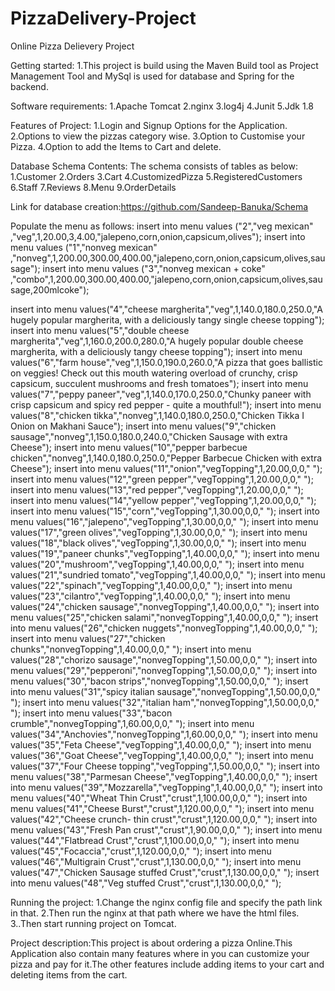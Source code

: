 # PizzaDelivery-Project
Online Pizza Delievery Project


Getting started:
1.This project is build using the Maven Build tool as Project Management Tool and MySql is used for database and Spring for the backend.

Software requirements:
1.Apache Tomcat 
2.nginx
3.log4j
4.Junit
5.Jdk 1.8

Features of Project:
1.Login and Signup Options for the Application.
2.Options to view the pizzas category wise.
3.Option to Customise your Pizza.
4.Option to add the Items to Cart and delete.

Database Schema Contents:
The schema consists of tables as below:
1.Customer
2.Orders
3.Cart
4.CustomizedPizza
5.RegisteredCustomers
6.Staff
7.Reviews
8.Menu
9.OrderDetails

Link for database creation:https://github.com/Sandeep-Banuka/Schema

Populate the menu as follows:
insert into menu values ("2","veg mexican" ,"veg",1,20.00,3,4.00,"jalepeno,corn,onion,capsicum,olives"); 
insert into menu values ("1","nonveg mexican" ,"nonveg",1,200.00,300.00,400.00,"jalepeno,corn,onion,capsicum,olives,sausage"); 
insert into menu values ("3","nonveg mexican + coke" ,"combo",1,200.00,300.00,400.00,"jalepeno,corn,onion,capsicum,olives,sausage,200mlcoke"); 

insert into menu values("4","cheese margherita","veg",1,140.0,180.0,250.0,"A hugely popular margherita, with a deliciously tangy single cheese topping");
insert into menu values("5","double cheese margherita","veg",1,160.0,200.0,280.0,"A hugely popular double cheese margherita, with a deliciously tangy cheese topping");
insert into menu values("6","farm house","veg",1,150.0,190.0,260.0,"A pizza that goes ballistic on veggies! Check out this mouth watering overload of crunchy, crisp capsicum, succulent mushrooms and fresh tomatoes");
insert into menu values("7","peppy paneer","veg",1,140.0,170.0,250.0,"Chunky paneer with crisp capsicum and spicy red pepper - quite a mouthful!");
insert into menu values("8","chicken tikka","nonveg",1,140.0,180.0,250.0,"Chicken Tikka I Onion on Makhani Sauce");
insert into menu values("9","chicken sausage","nonveg",1,150.0,180.0,240.0,"Chicken  Sausage with extra Cheese");
insert into menu values("10","pepper barbecue chicken","nonveg",1,140.0,180.0,250.0,"Pepper Barbecue Chicken with extra Cheese");
insert into menu values("11","onion","vegTopping",1,20.00,0,0," ");
insert into menu values("12","green pepper","vegTopping",1,20.00,0,0," ");
insert into menu values("13","red pepper","vegTopping",1,20.00,0,0," ");
insert into menu values("14","yellow pepper","vegTopping",1,20.00,0,0," ");
insert into menu values("15","corn","vegTopping",1,30.00,0,0," ");
insert into menu values("16","jalepeno","vegTopping",1,30.00,0,0," ");
insert into menu values("17","green olives","vegTopping",1,30.00,0,0," ");
insert into menu values("18","black olives","vegTopping",1,30.00,0,0," ");
insert into menu values("19","paneer chunks","vegTopping",1,40.00,0,0," ");
insert into menu values("20","mushroom","vegTopping",1,40.00,0,0," ");
insert into menu values("21","sundried tomato","vegTopping",1,40.00,0,0," ");
insert into menu values("22","spinach","vegTopping",1,40.00,0,0," ");
insert into menu values("23","cilantro","vegTopping",1,40.00,0,0," ");
insert into menu values("24","chicken sausage","nonvegTopping",1,40.00,0,0," ");
insert into menu values("25","chicken salami","nonvegTopping",1,40.00,0,0," ");
insert into menu values("26","chicken nuggets","nonvegTopping",1,40.00,0,0," ");
insert into menu values("27","chicken chunks","nonvegTopping",1,40.00,0,0," ");
insert into menu values("28","chorizo sausage","nonvegTopping",1,50.00,0,0," ");
insert into menu values("29","pepperoni","nonvegTopping",1,50.00,0,0," ");
insert into menu values("30","bacon strips","nonvegTopping",1,50.00,0,0," ");
insert into menu values("31","spicy italian sausage","nonvegTopping",1,50.00,0,0," ");
insert into menu values("32","italian ham","nonvegTopping",1,50.00,0,0," ");
insert into menu values("33","bacon crumble","nonvegTopping",1,60.00,0,0," ");
insert into menu values("34","Anchovies","nonvegTopping",1,60.00,0,0," ");
insert into menu values("35","Feta Cheese","vegTopping",1,40.00,0,0," ");
insert into menu values("36","Goat Cheese","vegTopping",1,40.00,0,0," ");
insert into menu values("37","Four Cheese topping","vegTopping",1,50.00,0,0," ");
insert into menu values("38","Parmesan Cheese","vegTopping",1,40.00,0,0," ");
insert into menu values("39","Mozzarella","vegTopping",1,40.00,0,0," ");
insert into menu values("40","Wheat Thin Crust","crust",1,100.00,0,0," ");
insert into menu values("41","Cheese Burst","crust",1,120.00,0,0," ");
insert into menu values("42","Cheese crunch- thin crust","crust",1,120.00,0,0," ");
insert into menu values("43","Fresh Pan crust","crust",1,90.00,0,0," ");
insert into menu values("44","Flatbread Crust","crust",1,100.00,0,0," ");
insert into menu values("45","Focaccia","crust",1,120.00,0,0," ");
insert into menu values("46","Multigrain Crust","crust",1,130.00,0,0," ");
insert into menu values("47","Chicken Sausage stuffed Crust","crust",1,130.00,0,0," ");
insert into menu values("48","Veg stuffed Crust","crust",1,130.00,0,0," ");

Running the project:
1.Change the nginx config file and specify the path link in that.
2.Then  run the nginx at that path where we have the html files.
3..Then start running project on Tomcat.


Project description:This project is about ordering a pizza Online.This Application also contain many features where in you can customize your pizza and pay for it.The other features include adding items to your cart and deleting items from the cart.
